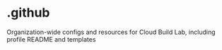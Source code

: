 # .github
Organization-wide configs and resources for Cloud Build Lab, including profile README and templates
